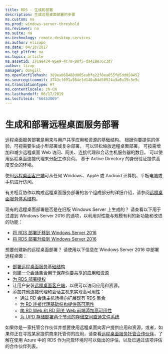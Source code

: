 ```yaml
---
title: RDS - 生成和部署
description: 生成远程桌面部署的步骤
ms.custom: na
ms.prod: windows-server-threshold
ms.reviewer: na
ms.suite: na
ms.technology: remote-desktop-services
ms.author: elizapo
ms.date: 04/18/2017
ms.tgt_pltfrm: na
ms.topic: article
ms.assetid: 176ae424-96e9-4c78-88f5-da418e76c3d7
author: lizap
manager: dongill
ms.openlocfilehash: 309ea068488d005eabfe22f8ea055f85dd098452
ms.sourcegitcommit: 3743cf691a984e1d140a04d50924a3a0a19c3e5c
ms.translationtype: HT
ms.contentlocale: zh-CN
ms.lasthandoff: 06/17/2019
ms.locfileid: "66453069"
---
```

# <a name="build-and-deploy-your-remote-desktop-services-deployment"></a>生成和部署远程桌面服务部署

远程桌面服务部署是用来与用户共享应用和资源的基础结构。 根据你要提供的体验，可视需要生成小型部署或复杂部署。 可以轻松缩放远程桌面部署。 可按需增加和减少远程桌面 Web 访问、网关、连接代理和会话主机服务器的数目。 可以使用远程桌面连接代理来分配工作负荷。 基于 Active Directory 的身份验证提供高度安全的环境。 

使用[远程桌面客户端](clients/remote-desktop-clients.md)可从任何 Windows、Apple 或 Android 计算机、平板电脑或手机进行访问。

有关相互协作以构成远程桌面服务部署的各个组成部分的详细介绍，请参阅[远程桌面服务体系结构](desktop-hosting-logical-architecture.md)。

现有的远程桌面部署是否是在旧版 Windows Server 上生成的？ 请查看以下用于过渡到 WIndows Server 2016 的选项，以利用对性能与规模有利的新功能和改进的功能：

- [将 RDS 部署迁移到 Windows Server 2016](migrate-rds-role-services.md)
- [将 RDS 部署升级到 Windows Server 2016](upgrade-to-rds-2016.md)

想要创建新的远程桌面部署？ 请使用以下信息在 Windows Server 2016 中部署远程桌面：

- [部署远程桌面服务基础结构](rds-deploy-infrastructure.md)
- [创建一个会话集合用于保存你要共享的应用和资源](rds-create-collection.md)
- [为 RDS 部署授权](rds-client-access-license.md)
- 让用户安装[远程桌面客户端](clients/remote-desktop-clients.md)，以便可以访问应用和资源。 
- 添加其他连接代理和会话主机来实现高可用性：
   - [通过 RD 会话主机场横向扩展现有 RDS 集合](rds-scale-rdsh-farm.md)
   - [为 RD 连接代理基础结构提供高可用性](rds-connection-broker-cluster.md)
   - [向 RD Web 和 RD 网关 Web 前端添加高可用性](rds-rdweb-gateway-ha.md)
   - [为 UPD 存储部署两个节点的存储空间直通文件系统](rds-storage-spaces-direct-deployment.md)


如果你是一家托管合作伙伴并想要使用远程桌面向客户提供应用和资源，或者，如果你正在寻找某家提供商来托管你的应用，请查看[远程桌面服务托管合作伙伴](rds-hosting-partners.md)，了解在使用 Azure 中的 RDS 作为托管环境时可以做出的评估，以及已通过该项评估的合作伙伴列表。
